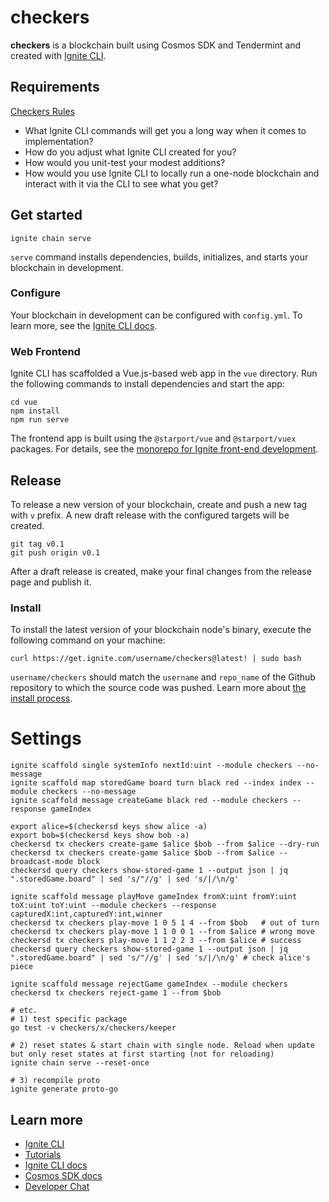 # checkers
**checkers** is a blockchain built using Cosmos SDK and Tendermint and created with [Ignite CLI](https://ignite.com/cli).

## Requirements
[Checkers Rules](https://www.ducksters.com/games/checkers_rules.php)
* What Ignite CLI commands will get you a long way when it comes to implementation?
* How do you adjust what Ignite CLI created for you?
* How would you unit-test your modest additions?
* How would you use Ignite CLI to locally run a one-node blockchain and interact with it via the CLI to see what you get?

## Get started

```
ignite chain serve
```

`serve` command installs dependencies, builds, initializes, and starts your blockchain in development.

### Configure

Your blockchain in development can be configured with `config.yml`. To learn more, see the [Ignite CLI docs](https://docs.ignite.com).

### Web Frontend

Ignite CLI has scaffolded a Vue.js-based web app in the `vue` directory. Run the following commands to install dependencies and start the app:

```
cd vue
npm install
npm run serve
```

The frontend app is built using the `@starport/vue` and `@starport/vuex` packages. For details, see the [monorepo for Ignite front-end development](https://github.com/ignite/web).

## Release
To release a new version of your blockchain, create and push a new tag with `v` prefix. A new draft release with the configured targets will be created.

```
git tag v0.1
git push origin v0.1
```

After a draft release is created, make your final changes from the release page and publish it.

### Install
To install the latest version of your blockchain node's binary, execute the following command on your machine:

```
curl https://get.ignite.com/username/checkers@latest! | sudo bash
```
`username/checkers` should match the `username` and `repo_name` of the Github repository to which the source code was pushed. Learn more about [the install process](https://github.com/allinbits/starport-installer).

# Settings
```shell
ignite scaffold single systemInfo nextId:uint --module checkers --no-message
ignite scaffold map storedGame board turn black red --index index --module checkers --no-message
ignite scaffold message createGame black red --module checkers --response gameIndex

export alice=$(checkersd keys show alice -a)
export bob=$(checkersd keys show bob -a)
checkersd tx checkers create-game $alice $bob --from $alice --dry-run
checkersd tx checkers create-game $alice $bob --from $alice --broadcast-mode block
checkersd query checkers show-stored-game 1 --output json | jq ".storedGame.board" | sed 's/"//g' | sed 's/|/\n/g'

ignite scaffold message playMove gameIndex fromX:uint fromY:uint toX:uint toY:uint --module checkers --response capturedX:int,capturedY:int,winner
checkersd tx checkers play-move 1 0 5 1 4 --from $bob   # out of turn
checkersd tx checkers play-move 1 1 0 0 1 --from $alice # wrong move
checkersd tx checkers play-move 1 1 2 2 3 --from $alice # success
checkersd query checkers show-stored-game 1 --output json | jq ".storedGame.board" | sed 's/"//g' | sed 's/|/\n/g' # check alice's piece

ignite scaffold message rejectGame gameIndex --module checkers
checkersd tx checkers reject-game 1 --from $bob

# etc.
# 1) test specific package
go test -v checkers/x/checkers/keeper

# 2) reset states & start chain with single node. Reload when update but only reset states at first starting (not for reloading)
ignite chain serve --reset-once

# 3) recompile proto
ignite generate proto-go
```

## Learn more

- [Ignite CLI](https://ignite.com/cli)
- [Tutorials](https://docs.ignite.com/guide)
- [Ignite CLI docs](https://docs.ignite.com)
- [Cosmos SDK docs](https://docs.cosmos.network)
- [Developer Chat](https://discord.gg/ignite)
